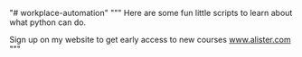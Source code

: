 "# workplace-automation" 
"""
Here are some fun little scripts to learn about what python can do. 

Sign up on my website to get early access to new courses www.alister.com
"""
